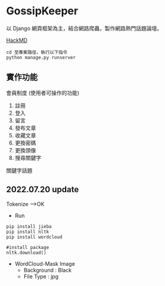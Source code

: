 # GossipKeeper
以 Django 網頁框架為主，結合網路爬蟲，製作網路熱門話題論壇。

[HackMD](https://hackmd.io/4LAHtE-QTHSRzIYHc30RBA?both)
```
cd 至專案路徑，執行以下指令
python manage.py runserver
```

## 實作功能

會員制度 (使用者可操作的功能)
  1) 註冊
  2) 登入
  3) 留言
  4) 發布文章
  5) 收藏文章
  6) 更換密碼
  7) 更換頭像
  8) 搜尋關鍵字

關鍵字話題


## 2022.07.20 update
Tokenize -->OK
- Run
```
pip install jieba
pip install nltk
pip install wordcloud

#install package
nltk.download()
```
- WordCloud-Mask Image
  - Background : Black
  - File Type : jpg
